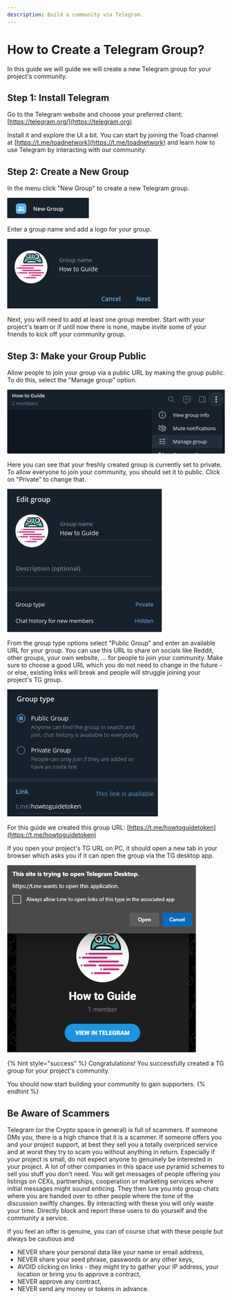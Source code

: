 ```yaml
---
description: Build a community via Telegram.
---
```


# How to Create a Telegram Group?

In this guide we will guide we will create a new Telegram group for your project's community.&#x20;

## Step 1: Install Telegram

Go to the Telegram website and choose your preferred client: [https://telegram.org/](https://telegram.org)

Install it and explore the UI a bit. You can start by joining the Toad channel at [https://t.me/toadnetwork](https://t.me/toadnetwork) and learn how to use Telegram by interacting with our community.

## Step 2: Create a New Group

In the menu click "New Group" to create a new Telegram group.

![Select option to create a new TG group.](<../../.gitbook/assets/image (45).png>)

Enter a group name and add a logo for your group.

![Specify name and logo of your TG group.](<../../.gitbook/assets/image (26).png>)

Next, you will need to add at least one group member. Start with your project's team or if until now there is none, maybe invite some of your friends to kick off your community group.

## Step 3: Make your Group Public

Allow people to join your group via a public URL by making the group public. To do this, select the "Manage group" option.

![Manage your TG group.](<../../.gitbook/assets/image (49).png>)

Here you can see that your freshly created group is currently set to private. To allow everyone to join your community, you should set it to public. Click on "Private" to change that.

![Change group type of your TG group.](<../../.gitbook/assets/image (11).png>)

From the group type options select "Public Group" and enter an available URL for your group. You can use this URL to share on socials like Reddit, other groups, your own website, ... for people to join your community. Make sure to choose a good URL which you do not need to change in the future - or else, existing links will break and people will struggle joining your project's TG group.

![Set group type to public and choose group URL.](<../../.gitbook/assets/image (34).png>)

For this guide we created this group URL: [https://t.me/howtoguidetoken](https://t.me/howtoguidetoken)

If you open your project's TG URL on PC, it should open a new tab in your browser which asks you if it can open the group via the TG desktop app.

![Open TG link.](<../../.gitbook/assets/image (50).png>)

{% hint style="success" %}
Congratulations! You successfully created a TG group for your project's community.

You should now start building your community to gain supporters.
{% endhint %}

## Be Aware of Scammers

Telegram (or the Crypto space in general) is full of scammers. If someone DMs you, there is a high chance that it is a scammer. If someone offers you and your project support, at best they sell you a totally overpriced service and at worst they try to scam you without anything in return. Especially if your project is small, do not expect anyone to genuinely be interested in your project. A lot of other companies in this space use pyramid schemes to sell you stuff you don't need. You will get messages of people offering you listings on CEXs, partnerships, cooperation or marketing services where initial messages might sound enticing. They then lure you into group chats where you are handed over to other people where the tone of the discussion swiftly changes. By interacting with these you will only waste your time. Directly block and report these users to do yourself and the community a service.

If you feel an offer is genuine, you can of course chat with these people but always be cautious and

* NEVER share your personal data like your name or email address,
* NEVER share your seed phrase, passwords or any other keys,
* AVOID clicking on links - they might try to gather your IP address, your location or bring you to approve a contract,
* NEVER approve any contract,
* NEVER send any money or tokens in advance.
